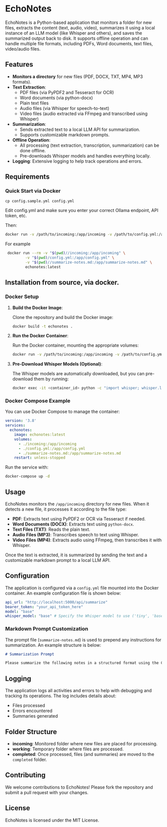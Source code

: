 
# EchoNotes

EchoNotes is a Python-based application that monitors a folder for new files, extracts the content (text, audio, video), summarizes it using a local instance of an LLM model (like Whisper and others), and saves the summarized output back to disk. It supports offline operation and can handle multiple file formats, including PDFs, Word documents, text files, video/audio files.

## Features

- **Monitors a directory** for new files (PDF, DOCX, TXT, MP4, MP3 formats).
- **Text Extraction**:
  - PDF files (via PyPDF2 and Tesseract for OCR)
  - Word documents (via python-docx)
  - Plain text files
  - Audio files (via Whisper for speech-to-text)
  - Video files (audio extracted via FFmpeg and transcribed using Whisper)
- **Summarization**: 
  - Sends extracted text to a local LLM API for summarization.
  - Supports customizable markdown prompts.
- **Offline Operation**: 
  - All processing (text extraction, transcription, summarization) can be done offline.
  - Pre-downloads Whisper models and handles everything locally.
- **Logging**: Extensive logging to help track operations and errors.

## Requirements

### Quick Start via Docker

   ```base
   cp config.sample.yml config.yml
   ```
   Edit config.yml and make sure you enter your correct Ollama endpoint, API token, etc.
   
   Then:

   ```bash
   docker run -v /path/to/incoming:/app/incoming -v /path/to/config.yml:/app/config.yml -v /path/to/summarize-notes.md:/app/summarize-notes.md echonotes
   ```

   For example

   ```bash
    docker run --rm -v "$(pwd)//incoming:/app/incoming" \
            -v "$(pwd)/config.yml:/app/config.yml" \
            -v "$(pwd)//summarize-notes.md:/app/summarize-notes.md" \
            echonotes:latest
   ```




## Installation from source, via docker.

### Docker Setup

1. **Build the Docker Image**:

   Clone the repository and build the Docker image:
   ```bash
   docker build -t echonotes .
   ```

2. **Run the Docker Container**:

   Run the Docker container, mounting the appropriate volumes:
   ```bash
   docker run -v /path/to/incoming:/app/incoming -v /path/to/config.yml:/app/config.yml -v /path/to/summarize-notes.md:/app/summarize-notes.md echonotes
   ```

3. **Pre-Download Whisper Models (Optional)**:

   The Whisper models are automatically downloaded, but you can pre-download them by running:
   ```bash
   docker exec -it <container_id> python -c "import whisper; whisper.load_model('base')"
   ```

### Docker Compose Example

You can use Docker Compose to manage the container:

```yaml
version: '3.8'
services:
  echonotes:
    image: echonotes:latest
    volumes:
      - ./incoming:/app/incoming
      - ./config.yml:/app/config.yml
      - ./summarize-notes.md:/app/summarize-notes.md
    restart: unless-stopped
```

Run the service with:

```bash
docker-compose up -d
```

## Usage

EchoNotes monitors the `/app/incoming` directory for new files. When it detects a new file, it processes it according to the file type:

- **PDF**: Extracts text using PyPDF2 or OCR via Tesseract if needed.
- **Word Documents (DOCX)**: Extracts text using `python-docx`.
- **Text Files (TXT)**: Reads the plain text.
- **Audio Files (MP3)**: Transcribes speech to text using Whisper.
- **Video Files (MP4)**: Extracts audio using FFmpeg, then transcribes it with Whisper.

Once the text is extracted, it is summarized by sending the text and a customizable markdown prompt to a local LLM API.

## Configuration

The application is configured via a `config.yml` file mounted into the Docker container. An example configuration file is shown below:

```yaml
api_url: "http://localhost:5000/api/summarize"
bearer_token: "your_api_token_here"
model: "base"
whisper_model: "base" # Specify the Whisper model to use ('tiny', 'base', 'small', 'medium', 'large')
```

### Markdown Prompt Customization

The prompt file (`summarize-notes.md`) is used to prepend any instructions for summarization. An example structure is below:

```markdown
# Summarization Prompt

Please summarize the following notes in a structured format using the Cornell Method.
```

## Logging

The application logs all activities and errors to help with debugging and tracking its operations. The log includes details about:
- Files processed
- Errors encountered
- Summaries generated

## Folder Structure

- **incoming**: Monitored folder where new files are placed for processing.
- **working**: Temporary folder where files are processed.
- **completed**: Once processed, files (and summaries) are moved to the `completed` folder.

## Contributing

We welcome contributions to EchoNotes! Please fork the repository and submit a pull request with your changes.

## License

EchoNotes is licensed under the MIT License.
